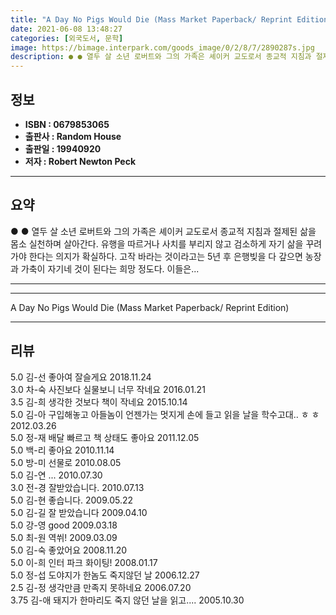 ```yaml
---
title: "A Day No Pigs Would Die (Mass Market Paperback/ Reprint Edition)"
date: 2021-06-08 13:48:27
categories: [외국도서, 문학]
image: https://bimage.interpark.com/goods_image/0/2/8/7/2890287s.jpg
description: ● ● 열두 살 소년 로버트와 그의 가족은 셰이커 교도로서 종교적 지침과 절제된 삶을 몸소 실천하며 살아간다. 유행을 따르거나 사치를 부리지 않고 검소하게 자기 삶을 꾸려가야 한다는 의지가 확실하다. 고작 바라는 것이라고는 5년 후 은행빚을 다 갚으면 농장과 가축이 자기네 것이 된다
---
```


## **정보**

- **ISBN : 0679853065**
- **출판사 : Random House**
- **출판일 : 19940920**
- **저자 : Robert Newton Peck**

------



## **요약**

●  ●  열두 살 소년 로버트와 그의 가족은 셰이커 교도로서 종교적 지침과 절제된 삶을 몸소 실천하며 살아간다. 유행을 따르거나 사치를 부리지 않고 검소하게 자기 삶을 꾸려가야 한다는 의지가 확실하다. 고작 바라는 것이라고는 5년 후 은행빚을 다 갚으면 농장과 가축이 자기네 것이 된다는 희망 정도다. 이들은... 

------



------


A Day No Pigs Would Die (Mass Market Paperback/ Reprint Edition) 

------


## **리뷰** 

5.0 김-선 좋아여 잘슬게요 2018.11.24 <br/>3.0 차-숙 사진보다 실물보니 너무 작네요 2016.01.21 <br/>3.5 김-희 생각한 것보다 책이 작네요 2015.10.14 <br/>5.0 김-아 구입해놓고 아들놈이 언젠가는 멋지게 손에 들고 읽을 날을 학수고대.. ㅎ ㅎ 2012.03.26 <br/>5.0 정-재 배달 빠르고 책 상태도 좋아요 2011.12.05 <br/>5.0 백-리 좋아요 2010.11.14 <br/>5.0 방-미 선물로 2010.08.05 <br/>5.0 김-연 ... 2010.07.30 <br/>3.0 전-경 잘받았습니다. 2010.07.13 <br/>5.0 김-현 좋습니다. 2009.05.22 <br/>5.0 김-길 잘 받았습니다 2009.04.10 <br/>5.0 강-영 good 2009.03.18 <br/>5.0 최-원 역쒸! 2009.03.09 <br/>5.0 김-숙 좋았어요 2008.11.20 <br/>5.0 이-희 인터 파크 화이팅! 2008.01.17 <br/>5.0 정-섭 도야지가 한놈도 죽지않던 날 2006.12.27 <br/>2.5 김-정 생각만큼 만족지 못하네요 2006.07.20 <br/>3.75 김-애 돼지가 한마리도 죽지 않던 날을 읽고.... 2005.10.30 <br/>